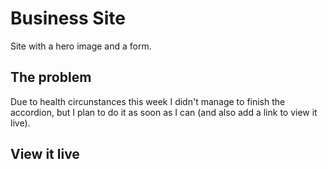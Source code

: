 # Business Site

Site with a hero image and a form.

## The problem

Due to health circunstances this week I didn't manage to finish the accordion, but I plan to do it as soon as I can (and also add a link to view it live).

## View it live

